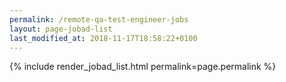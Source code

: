 ```yaml
---
permalink: /remote-qa-test-engineer-jobs
layout: page-jobad-list
last_modified_at: 2018-11-17T18:58:22+0100
---
```

{% include render_jobad_list.html permalink=page.permalink %}

